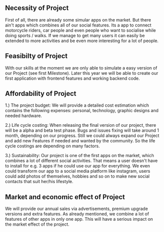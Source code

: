 ## Necessity of Project

First of all, there are already some simular apps on the market. But there ain't apps which combines all of our social features.
Its a app to connect motorcycle riders, car people and even people who want to socialise while doing sports / walks.
If we manage to get many users it can easily be extended to more activities and be even more interesting for a lot of people.


## Feasibilty of Project

With our skills at the moment we are only able to simulate a easy version of our Project (see first Milestone).
Later this year we will be able to create our first application with frontend features and working backend code.


## Affordability of Project

1.) The project budget: We will provide a detailed cost estimation which contains the following expenses: personal, technology, graphic designs and needed hardware.

2.) Life cycle costing: When releasing the final version of our project, there will be a alpha and beta test phase. Bugs and issues fixing will take around 1 month, depending on our progress.
Still we could always expand our Project and add new Features if needed and wanted by the community.
So the life cycle costings are depending on many factors.

3.) Sustainability: Our project is one of the first apps on the market, which combines a lot of different social activities. 
That means a user doesn't have to install for e.g. 3 apps if he could use our app for everything.
We even could transform our app to a social media platform like instagram, users could add photos of themselves, hobbies and so on to make new social contacts that suit her/his lifestyle.


## Market and economic effect of Project

We will provide our annual sales via advertisements, premium upgrade versions and extra features.
As already mentioned, we combine a lot of features of other apps in only one app. This will have a serious impact on the market effect of the project.
